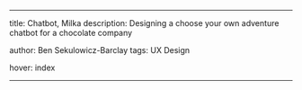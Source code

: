 ---

title: Chatbot, Milka
description: Designing a choose your own adventure chatbot for a chocolate company

author: Ben Sekulowicz-Barclay
tags: UX Design

hover: index

---
